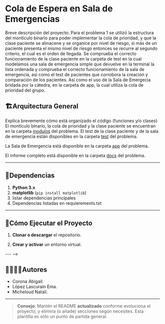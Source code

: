 # Cola de Espera en Sala de Emergencias

Breve descripción del proyecto:
Para el problema 1 se utilizó la estructura del montículo binario para poder implementar la cola de prioridad, y que la clase paciente se almacene y se organice por nivel de riesgo, si más de un paciente presenta el mismo nivel de riesgo entonces se recurre al segundo criterio, el cual es el orden de llegada. Se comprueba el correcto funcionamiento de la clase paciente en la carpeta de test en la cual modelamos una sala de emergencia simple que devuelve en la terminal la lista ordenada y comprueba el correcto funcionamiento de la sala de emergencia, así como el test de pacientes que corrobora la creación y comparación de los pacientes. Así como el uso de la Sala de Emergecia bridada por la cátedra, en la carpeta de app, la cual utiliza la cola de prioridad del grupo.


## 🏗Arquitectura General

Explica brevemente cómo está organizado el código (funciones y/o clases)
El montículo binario, la cola de prioridad y la clase paciente se encuentran en la carpeta [modulos](./modulos) del problema.
El test de la clase paciente y de la sala de emergencia están disponibles en la carpeta [test](./test) del problema.

La Sala de Emergencia está disponible en la carpeta [app](./app) del problema.

El informe completo está disponible en la carpeta [docs](./docs) del problema.

---
## 📑Dependencias

1. **Python 3.x**
2. **matplotlib** (`pip install matplotlib`)
3. listar dependencias principales
4. Dependencias listadas en requierements.txt

---
## 🚀Cómo Ejecutar el Proyecto
1. **Clonar o descargar** el repositorio.

2. **Crear y activar** un entorno virtual.

<!-- <!-- 3. **Instalar las dependencias**:
   ```bash
   pip install -r requirements.txt
   ```
   El archivo `requirements.txt` se encuentran en la carpeta [deps](./deps) del problema. -->

--- -->
## 🙎‍♀️🙎‍♂️Autores

- Corona Abigail.
- López Lascurain Ema.
- Micheloud Natalí.

---

> **Consejo**: Mantén el README **actualizado** conforme evoluciona el proyecto, y elimina (o añade) secciones según necesites. Esta plantilla es sólo un punto de partida general.
